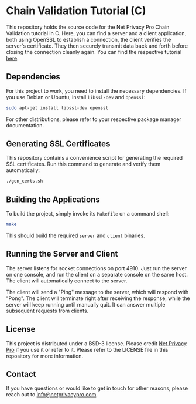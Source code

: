 Chain Validation Tutorial (C)
===

This repository holds the source code for the Net Privacy Pro Chain Validation tutorial in C. Here, you can find a server and a client application, both using OpenSSL to establish a connection, the client verifies the server's certificate. They then securely transmit data back and forth before closing the connection cleanly again. You can find the respective tutorial [here](https://netprivacypro.com/how-to-implement-chain-validation-in-c-on-linux/).

Dependencies
---

For this project to work, you need to install the necessary dependencies. If you use Debian or Ubuntu, install ```libssl-dev``` and ```openssl```:
```bash
sudo apt-get install libssl-dev openssl
```

For other distributions, please refer to your respective package manager documentation.

Generating SSL Certificates
---

This repository contains a convenience script for generating the required SSL certificates. Run this command to generate and verify them automatically:
```bash
./gen_certs.sh
```

Building the Applications
---

To build the project, simply invoke its ```Makefile``` on a command shell:
```bash
make
```

This should build the required ```server``` and ```client``` binaries.

Running the Server and Client
---

The server listens for socket connections on port 4910. Just run the server on one console, and run the client on a separate console on the same host. The client will automatically connect to the server.

The client will send a "Ping" message to the server, which will respond with "Pong". The client will terminate right after receiving the response, while the server will keep running until manually quit. It can answer multiple subsequent requests from clients.

License
---

This project is distributed under a BSD-3 license. Please credit [Net Privacy Pro](https://netprivacypro.com) if you use it or refer to it. Please refer to the LICENSE file in this repository for more information.

Contact
---

If you have questions or would like to get in touch for other reasons, please reach out to [info@netprivacypro.com](info@netprivacypro.com).

